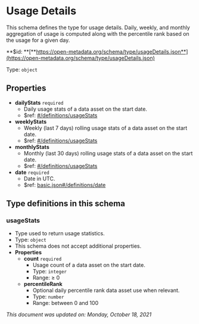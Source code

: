 # Usage Details

This schema defines the type for usage details. Daily, weekly, and monthly aggregation of usage is computed along with the percentile rank based on the usage for a given day.

**$id: **[**https://open-metadata.org/schema/type/usageDetails.json**](https://open-metadata.org/schema/type/usageDetails.json)

Type: `object`

## Properties

* **dailyStats** `required`
  * Daily usage stats of a data asset on the start date.
  * $ref: [#/definitions/usageStats](usagedetails.md#usagestats)
* **weeklyStats**
  * Weekly (last 7 days) rolling usage stats of a data asset on the start date.
  * $ref: [#/definitions/usageStats](usagedetails.md#usagestats)
* **monthlyStats**
  * Monthly (last 30 days) rolling usage stats of a data asset on the start date.
  * $ref: [#/definitions/usageStats](usagedetails.md#usagestats)
* **date** `required`
  * Date in UTC.
  * $ref: [basic.json#/definitions/date](basic.md#date)

## Type definitions in this schema

### usageStats

* Type used to return usage statistics.
* Type: `object`
* This schema does not accept additional properties.
* **Properties**
  * **count** `required`
    * Usage count of a data asset on the start date.
    * Type: `integer`
    * Range: ≥ 0
  * **percentileRank**
    * Optional daily percentile rank data asset use when relevant.
    * Type: `number`
    * Range: between 0 and 100

_This document was updated on: Monday, October 18, 2021_
